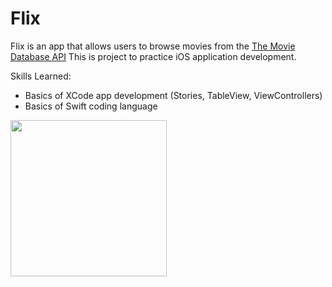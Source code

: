# Flix

Flix is an app that allows users to browse movies from the [The Movie Database API](http://docs.themoviedb.apiary.io/#)
This is project to practice iOS application development. 

Skills Learned:
- Basics of XCode app development (Stories, TableView, ViewControllers)
- Basics of Swift coding language

<img src="http://g.recordit.co/WIa1rySiWk.gif" width=250><br>
